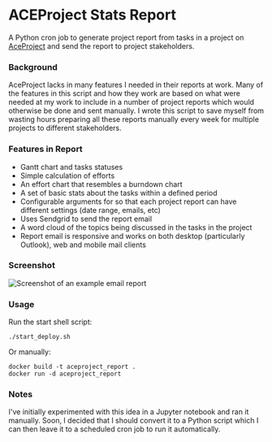 # ACEProject Stats Report
A Python cron job to generate project report from tasks in a project on [AceProject](https://www.aceproject.com/) and send the report to project stakeholders.

### Background
AceProject lacks in many features I needed in their reports at work. Many of the features in this script and how they work are based on what were needed at my work to include in a number of project reports which would otherwise be done and sent manually. I wrote this script to save myself from wasting hours preparing all these reports manually every week for multiple projects to different stakeholders.

### Features in Report
- Gantt chart and tasks statuses
- Simple calculation of efforts
- An effort chart that resembles a burndown chart
- A set of basic stats about the tasks within a defined period
- Configurable arguments for so that each project report can have different settings (date range, emails, etc)
- Uses Sendgrid to send the report email
- A word cloud of the topics being discussed in the tasks in the project
- Report email is responsive and works on both desktop (particularly Outlook), web and mobile mail clients

### Screenshot
![Screenshot of an example email report](https://i.imgur.com/pDxRBbl.png)

### Usage
Run the start shell script:
```
./start_deploy.sh
```
Or manually:
```
docker build -t aceproject_report .
docker run -d aceproject_report
```

### Notes
I've initially experimented with this idea in a Jupyter notebook and ran it manually. Soon, I decided that I should convert it to a Python script which I can then leave it to a scheduled cron job to run it automatically.
